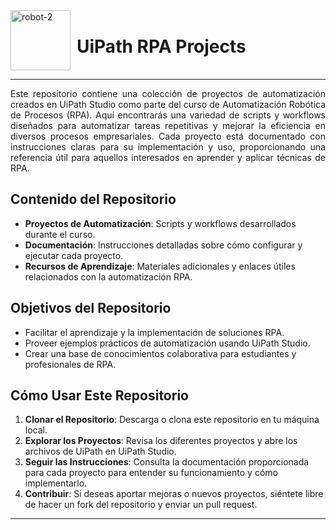 <div style="display: flex; align-items: center;">
  <img width="96" height="96" src="https://img.icons8.com/fluency/96/000000/robot-2.png" alt="robot-2"/>
  <div style="margin-left: 10px;">
    <h1>UiPath RPA Projects</h1>
  </div>
</div>

---

<div style="text-align: justify;">
Este repositorio contiene una colección de proyectos de automatización creados en UiPath Studio como parte del curso de Automatización Robótica de Procesos (RPA). Aquí encontrarás una variedad de scripts y workflows diseñados para automatizar tareas repetitivas y mejorar la eficiencia en diversos procesos empresariales. Cada proyecto está documentado con instrucciones claras para su implementación y uso, proporcionando una referencia útil para aquellos interesados en aprender y aplicar técnicas de RPA.
</div>

## Contenido del Repositorio

- **Proyectos de Automatización**: Scripts y workflows desarrollados durante el curso.
- **Documentación**: Instrucciones detalladas sobre cómo configurar y ejecutar cada proyecto.
- **Recursos de Aprendizaje**: Materiales adicionales y enlaces útiles relacionados con la automatización RPA.

## Objetivos del Repositorio

- Facilitar el aprendizaje y la implementación de soluciones RPA.
- Proveer ejemplos prácticos de automatización usando UiPath Studio.
- Crear una base de conocimientos colaborativa para estudiantes y profesionales de RPA.

## Cómo Usar Este Repositorio

1. **Clonar el Repositorio**: Descarga o clona este repositorio en tu máquina local.
2. **Explorar los Proyectos**: Revisa los diferentes proyectos y abre los archivos de UiPath en UiPath Studio.
3. **Seguir las Instrucciones**: Consulta la documentación proporcionada para cada proyecto para entender su funcionamiento y cómo implementarlo.
4. **Contribuir**: Si deseas aportar mejoras o nuevos proyectos, siéntete libre de hacer un fork del repositorio y enviar un pull request.

---
